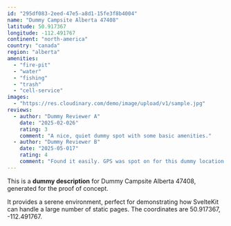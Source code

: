 ```yaml
---
id: "295df083-2eed-47e5-a8d1-15fe3f8b4004"
name: "Dummy Campsite Alberta 47408"
latitude: 50.917367
longitude: -112.491767
continent: "north-america"
country: "canada"
region: "alberta"
amenities:
  - "fire-pit"
  - "water"
  - "fishing"
  - "trash"
  - "cell-service"
images:
  - "https://res.cloudinary.com/demo/image/upload/v1/sample.jpg"
reviews:
  - author: "Dummy Reviewer A"
    date: "2025-02-026"
    rating: 3
    comment: "A nice, quiet dummy spot with some basic amenities."
  - author: "Dummy Reviewer B"
    date: "2025-05-017"
    rating: 4
    comment: "Found it easily. GPS was spot on for this dummy location."
---
```


This is a **dummy description** for Dummy Campsite Alberta 47408, generated for the proof of concept.

It provides a serene environment, perfect for demonstrating how SvelteKit can handle a large number of static pages. The coordinates are 50.917367, -112.491767.
